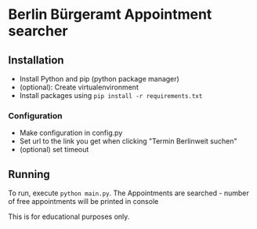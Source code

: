 # Berlin Bürgeramt Appointment searcher
## Installation
- Install Python and pip (python package manager)
- (optional): Create virtualenvironment
- Install packages using `pip install -r requirements.txt`
### Configuration
- Make configuration in config.py
- Set url to the link you get when clicking "Termin Berlinweit suchen"
- (optional) set timeout
## Running
To run, execute `python main.py`. The Appointments are searched - number of free appointments will be printed in console

This is for educational purposes only.

